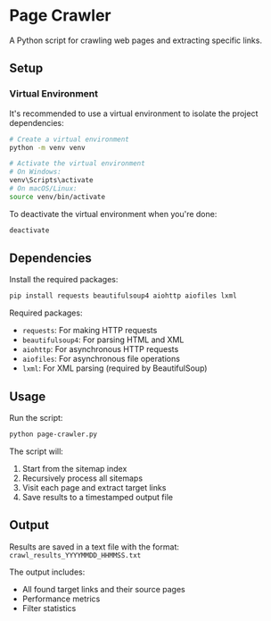 # Page Crawler

A Python script for crawling web pages and extracting specific links.

## Setup

### Virtual Environment

It's recommended to use a virtual environment to isolate the project dependencies:

```bash
# Create a virtual environment
python -m venv venv

# Activate the virtual environment
# On Windows:
venv\Scripts\activate
# On macOS/Linux:
source venv/bin/activate
```

To deactivate the virtual environment when you're done:

```bash
deactivate
```

## Dependencies

Install the required packages:

```bash
pip install requests beautifulsoup4 aiohttp aiofiles lxml
```

Required packages:

- `requests`: For making HTTP requests
- `beautifulsoup4`: For parsing HTML and XML
- `aiohttp`: For asynchronous HTTP requests
- `aiofiles`: For asynchronous file operations
- `lxml`: For XML parsing (required by BeautifulSoup)

## Usage

Run the script:

```bash
python page-crawler.py
```

The script will:

1. Start from the sitemap index
2. Recursively process all sitemaps
3. Visit each page and extract target links
4. Save results to a timestamped output file

## Output

Results are saved in a text file with the format: `crawl_results_YYYYMMDD_HHMMSS.txt`

The output includes:

- All found target links and their source pages
- Performance metrics
- Filter statistics
